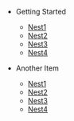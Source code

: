 * Getting Started

    * [Nest1](nest1.md)
    * [Nest2](nest2.md)
    * [Nest3](nest3.md)
    * [Nest4](nest4.md)

* Another Item

    * [Nest1](nest1.md)
    * [Nest2](nest2.md)
    * [Nest3](nest3.md)
    * [Nest4](nest4.md)
